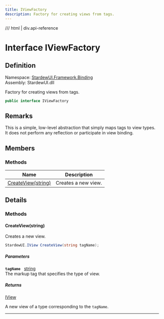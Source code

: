 ```yaml
---
title: IViewFactory
description: Factory for creating views from tags.
---
```


<link rel="stylesheet" href="/StardewUI/stylesheets/reference.css" />

/// html | div.api-reference

# Interface IViewFactory

## Definition

<div class="api-definition" markdown>

Namespace: [StardewUI.Framework.Binding](index.md)  
Assembly: StardewUI.dll  

</div>

Factory for creating views from tags.

```cs
public interface IViewFactory
```

## Remarks

This is a simple, low-level abstraction that simply maps tags to view types. It does not perform any reflection or participate in view binding.

## Members

### Methods

 | Name | Description |
| --- | --- |
| [CreateView(string)](#createviewstring) | Creates a new view. | 

## Details

### Methods

#### CreateView(string)

Creates a new view.

```cs
StardewUI.IView CreateView(string tagName);
```

##### Parameters

**`tagName`** &nbsp; [string](https://learn.microsoft.com/en-us/dotnet/api/system.string)  
The markup tag that specifies the type of view.

##### Returns

[IView](../../iview.md)

  A new view of a type corresponding to the `tagName`.

-----

